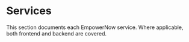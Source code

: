 ﻿# Services

This section documents each EmpowerNow service. Where applicable, both frontend and backend are covered.
